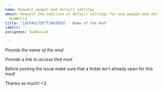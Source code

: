 ```yaml
---
name: Request weapon mod default settings
about: Request the addition of default settings for any weapon mod out there in the
  RimWorld
title: "[DEFAULTSETTINGSREQ] - Name of the mod"
labels: ''
assignees: IwoRosiak

---
```


*Provide the name of the mod*

*Provide a link to access that mod*

Before posting the issue make sure that a ticket isn't already open for this mod!

Thanks so much! <3
